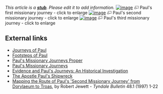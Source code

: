 *This article is a **[stub](http://www.theopedia.com/Category:Theopedia_stubs "Category:Theopedia stubs")**. Please edit it to add information.*
[![image](images/thumb/c/c2/Paul1.gif/300px-Paul1.gif)](http://www.theopedia.com/File:Paul1.gif)
[![image](data:image/png;base64,iVBORw0KGgoAAAANSUhEUgAAAA8AAAALCAAAAACFLIiAAAAAAnRSTlMA/1uRIrUAAABPSURBVAjXY/j///+5vXDwjAHIr26ZAgXZe8H8a/+hoIcw/9nevdVL9+79DuPvzQYZFPUezu8BMZLXgkExnD8HAu6hqv//n+HZVjD4DuUDAKlChD3fj6aPAAAAAElFTkSuQmCC)](http://www.theopedia.com/File:Paul1.gif "Enlarge")
Paul's first missionary journey - click to enlarge
[![image](images/thumb/4/48/Paul2.gif/300px-Paul2.gif)](http://www.theopedia.com/File:Paul2.gif)
[![image](data:image/png;base64,iVBORw0KGgoAAAANSUhEUgAAAA8AAAALCAAAAACFLIiAAAAAAnRSTlMA/1uRIrUAAABPSURBVAjXY/j///+5vXDwjAHIr26ZAgXZe8H8a/+hoIcw/9nevdVL9+79DuPvzQYZFPUezu8BMZLXgkExnD8HAu6hqv//n+HZVjD4DuUDAKlChD3fj6aPAAAAAElFTkSuQmCC)](http://www.theopedia.com/File:Paul2.gif "Enlarge")
Paul's second missionary journey - click to enlarge
[![image](images/thumb/6/60/Paul3.gif/300px-Paul3.gif)](http://www.theopedia.com/File:Paul3.gif)
[![image](data:image/png;base64,iVBORw0KGgoAAAANSUhEUgAAAA8AAAALCAAAAACFLIiAAAAAAnRSTlMA/1uRIrUAAABPSURBVAjXY/j///+5vXDwjAHIr26ZAgXZe8H8a/+hoIcw/9nevdVL9+79DuPvzQYZFPUezu8BMZLXgkExnD8HAu6hqv//n+HZVjD4DuUDAKlChD3fj6aPAAAAAElFTkSuQmCC)](http://www.theopedia.com/File:Paul3.gif "Enlarge")
Paul's third missionary journey - click to enlarge
## External links

-   [Journeys of Paul](http://www.luthersem.edu/ckoester/Paul/Main.htm)
-   [Footsteps of Paul](http://www.abrock.com/Greece-Turkey/FootstepsIntro.html)
-   [Paul's Missionary Journeys Proper](http://www.kolumbus.fi/hjussila/rsla/Paul/paul09.html)
-   [Paul's Missionary Journeys](http://www.abu.nb.ca/ecm/topics/event14.htm)
-   [Evidence and Paul's Journeys: An Historical Investigation](http://www.parsagard.com/)
-   [The Apostle Paul's Shipwreck](http://www.parsagard.com/shipwreck.htm)
-   [Mapping the Route of Paul's 'Second Missionary Journey' from Dorylaeum to Troas](http://tyndalehouse.com/tynbul/library/TynBull_1997_48_1_01Jewett_Pauls2MJ_Mapping.pdf),
    by Robert Jewett - *Tyndale Bulletin* 48.1 (1997) 1-22



